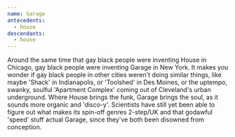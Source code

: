 ```yaml
---
name: Garage
antecedents:
  - house
descendants:
  - house
---
```


Around the same time that gay black people were inventing House in
Chicago, gay black people were inventing Garage in New York. It makes
you wonder if gay black people in other cities weren't doing similar
things, like maybe 'Shack' in Indianapolis, or 'Toolshed' in Des Moines,
or the uptempo, swanky, soulful 'Apartment Complex' coming out of
Cleveland's urban underground. Where House brings the funk, Garage
brings the soul, as it sounds more organic and 'disco-y'. Scientists
have still yet been able to figure out what makes its spin-off genres
2-step/UK and that godawful 'speed' stuff actual Garage, since they've
both been disowned from conception.
